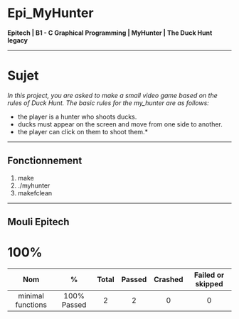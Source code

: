 # Epi_MyHunter


**Epitech | B1 - C Graphical Programming | MyHunter | The Duck Hunt legacy**

***
# Sujet

*In this project, you are asked to make a small video game based on the rules of Duck Hunt.*
*The basic rules for the my_hunter are as follows:*

+ the player is a hunter who shoots ducks.
+ ducks must appear on the screen and move from one side to another.
+ the player can click on them to shoot them.*

***

## Fonctionnement

1. make
2. ./myhunter
3. makefclean

***

## Mouli Epitech
# 100%

|        Nom        |      %      | Total | Passed | Crashed | Failed or skipped |
| :---------------: |:-----------:|:-----:|:------:|:-------:|:-----------------:|
| minimal functions | 100% Passed |   2   |   2    |    0    |        0          |
